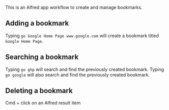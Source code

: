 This is an Alfred app workflow to create and manage bookmarks.

## Adding a bookmark

Typing `go Google Home Page www.google.com` will create a bookmark titled `Google Home Page`.


## Searching a bookmark

Typing `go ghp` will search and find the previously created bookmark.
Typing `go google` will also search and find the previously created bookmark.

## Deleting a bookmark

Cmd + click on an Alfred result item